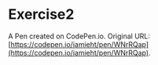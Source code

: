 # Exercise2

A Pen created on CodePen.io. Original URL: [https://codepen.io/iamieht/pen/WNrRQap](https://codepen.io/iamieht/pen/WNrRQap).



